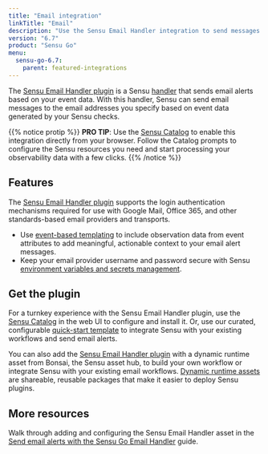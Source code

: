 ```yaml
---
title: "Email integration"
linkTitle: "Email"
description: "Use the Sensu Email Handler integration to send messages to the email addresses you specify based on Sensu observability event data."
version: "6.7"
product: "Sensu Go"
menu: 
  sensu-go-6.7:
    parent: featured-integrations
---
```


The [Sensu Email Handler plugin][4] is a Sensu [handler][1] that sends email alerts based on your event data.
With this handler, Sensu can send email messages to the email addresses you specify based on event data generated by your Sensu checks.

{{% notice protip %}}
**PRO TIP**: Use the [Sensu Catalog](../../../web-ui/sensu-catalog/) to enable this integration directly from your browser.
Follow the Catalog prompts to configure the Sensu resources you need and start processing your observability data with a few clicks.
{{% /notice %}}

## Features

The [Sensu Email Handler plugin][4] supports the login authentication mechanisms required for use with Google Mail, Office 365, and other standards-based email providers and transports.

- Use [event-based templating][2] to include observation data from event attributes to add meaningful, actionable context to your email alert messages.
- Keep your email provider username and password secure with Sensu [environment variables and secrets management][7].

## Get the plugin

For a turnkey experience with the Sensu Email Handler plugin, use the [Sensu Catalog][10] in the web UI to configure and install it.
Or, use our curated, configurable [quick-start template][8] to integrate Sensu with your existing workflows and send email alerts.

You can also add the [Sensu Email Handler plugin][4] with a dynamic runtime asset from Bonsai, the Sensu asset hub, to build your own workflow or integrate Sensu with your existing email workflows.
[Dynamic runtime assets][5] are shareable, reusable packages that make it easier to deploy Sensu plugins.

## More resources

Walk through adding and configuring the Sensu Email Handler asset in the [Send email alerts with the Sensu Go Email Handler][3] guide.


[1]: ../../../observability-pipeline/observe-process/handlers/
[2]: ../../../observability-pipeline/observe-process/handler-templates/
[3]: ../../../observability-pipeline/observe-process/send-email-alerts/
[4]: https://bonsai.sensu.io/assets/sensu/sensu-email-handler
[5]: ../../assets/
[7]: ../../../operations/manage-secrets/
[8]: https://github.com/sensu/catalog/blob/docs-archive/integrations/email/email.yaml
[10]: ../../../web-ui/sensu-catalog/
